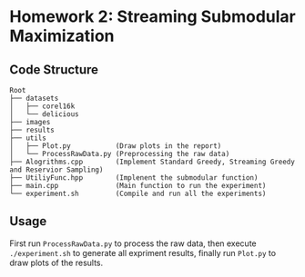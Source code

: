 # Homework 2: Streaming Submodular Maximization
## Code Structure
```
Root
├── datasets
│   ├── corel16k
│   └── delicious
├── images
├── results
├── utils
│   ├── Plot.py           (Draw plots in the report)
│   └── ProcessRawData.py (Preprocessing the raw data)
├── Alogrithms.cpp        (Implement Standard Greedy, Streaming Greedy and Reservior Sampling)
├── UtiliyFunc.hpp        (Implenent the submodular function)
├── main.cpp              (Main function to run the experiment)
└── experiment.sh         (Compile and run all the experiments)
``````
## Usage
First run ```ProcessRawData.py``` to process the raw data, then execute ```./experiment.sh``` to generate all expriment results, finally run ```Plot.py``` to draw plots of the results.